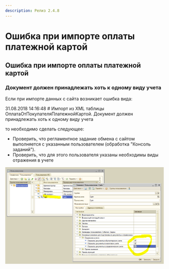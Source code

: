 ```yaml
---
description: Релиз 2.4.8
---
```


# Ошибка при импорте оплаты платежной картой

## Ошибка при импорте оплаты платежной картой

### Документ должен принадлежать хоть к одному виду учета

Если при импорте данных с сайта возникает ошибка вида:

31.08.2018 14:16:48 \# Импорт из XML таблицы ОплатаОтПокупателяПлатежнойКартой. Документ должен принадлежать хоть к одному виду учета

то необходимо сделать следующее:

* Проверить, что регламентное задание обмена с сайтом выполняется с указанным пользователем \(обработка "Консоль заданий"\).
* Проверить, что для этого пользователя указаны необходимы виды отражения в учете

![](../.gitbook/assets/image%20%28131%29.png)

